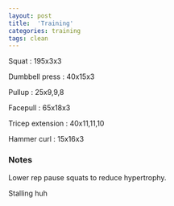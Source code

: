 ```yaml
---
layout: post
title:  'Training'
categories: training
tags: clean
---
```


Squat  :  195x3x3

Dumbbell press  :  40x15x3

Pullup  :  25x9,9,8

Facepull  : 65x18x3

Tricep extension  :  40x11,11,10

Hammer curl  :  15x16x3

### Notes

Lower rep pause squats to reduce hypertrophy.

Stalling huh
